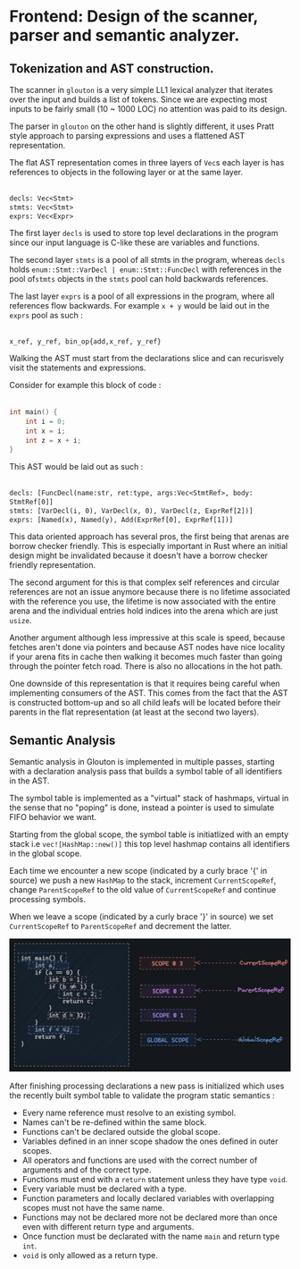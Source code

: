 # Frontend: Design of the scanner, parser and semantic analyzer.

## Tokenization and AST construction.

The scanner in `glouton` is a very simple LL1 lexical analyzer that iterates
over the input and builds a list of tokens. Since we are expecting most inputs
to be fairly small (10 ~ 1000 LOC) no attention was paid to its design.

The parser in `glouton` on the other hand is slightly different, it uses Pratt
style approach to parsing expressions and uses a flattened AST representation.

The flat AST representation comes in three layers of `Vec`s each layer is has
references to objects in the following layer or at the same layer.

```

decls: Vec<Stmt>
stmts: Vec<Stmt>
exprs: Vec<Expr>

```

The first layer `decls` is used to store top level declarations in the program
since our input language is C-like these are variables and functions.

The second layer `stmts` is a pool of all stmts in the program, whereas `decls`
holds `enum::Stmt::VarDecl | enum::Stmt::FuncDecl` with references in the pool
of`stmts` objects in the `stmts` pool can hold backwards references.

The last layer `exprs` is a pool of all expressions in the program, where all
references flow backwards. For example `x + y` would be laid out in the `exprs`
pool as such :

```

x_ref, y_ref, bin_op{add,x_ref, y_ref}

```

Walking the AST must start from the declarations slice and can recurisvely
visit the statements and expressions.

Consider for example this block of code :

```c

int main() {
    int i = 0;
    int x = i;
    int z = x + i;
}

```

This AST would be laid out as such :

```

decls: [FuncDecl(name:str, ret:type, args:Vec<StmtRef>, body: StmtRef[0]]
stmts: [VarDecl(i, 0), VarDecl(x, 0), VarDecl(z, ExprRef[2])]
exprs: [Named(x), Named(y), Add(ExprRef[0], ExprRef[1])]

```


This data oriented approach has several pros, the first being that arenas
are borrow checker friendly. This is especially important in Rust where
an initial design might be invalidated because it doesn't have a borrow
checker friendly representation.

The second argument for this is that complex self references and circular
references are not an issue anymore because there is no lifetime associated
with the reference you use, the lifetime is now associated with the entire
arena and the individual entries hold indices into the arena which are just
`usize`.

Another argument although less impressive at this scale is speed, because
fetches aren't done via pointers and because AST nodes have nice locality
if your arena fits in cache then walking it becomes much faster than going
through the pointer fetch road. There is also no allocations in the hot path.

One downside of this representation is that it requires being careful when
implementing consumers of the AST. This comes from the fact that the AST
is constructed bottom-up and so all child leafs will be located before
their parents in the flat representation (at least at the second two layers).

## Semantic Analysis

Semantic analysis in Glouton is implemented in multiple passes, starting with
a declaration analysis pass that builds a symbol table of all identifiers
in the AST.

The symbol table is implemented as a "virtual" stack of hashmaps, virtual in
the sense that no "poping" is done, instead a pointer is used to simulate FIFO
behavior we want.

Starting from the global scope, the symbol table is initiatlized with an empty
stack i.e `vec![HashMap::new()]` this top level hashmap contains all identifiers
in the global scope.

Each time we encounter a new scope (indicated by a curly brace '{' in source)
we push a new `HashMap` to the stack, increment `CurrentScopeRef`, change 
`ParentScopeRef` to the old value of `CurrentScopeRef` and continue processing symbols.

When we leave a scope (indicated by a curly brace '}' in source) we set 
`CurrentScopeRef` to `ParentScopeRef` and decrement the latter.

![symbol-table-diagram](symboltable.png)

After finishing processing declarations a new pass is initialized which uses
the recently built symbol table to validate the program static semantics :

* Every name reference must resolve to an existing symbol.
* Names can't be re-defined within the same block.
* Functions can't be declared outside the global scope.
* Variables defined in an inner scope shadow the ones defined in outer scopes.
* All operators and functions are used with the correct number of arguments
  and of the correct type.
* Functions must end with a `return` statement unless they have type `void`.
* Every variable must be declared with a type.
* Function parameters and locally declared variables with overlapping scopes
  must not have the same name.
* Functions may not be declared more not be declared more than once even with
  different return type and arguments.
* Once function must be declarated with the name `main` and return type `int`.
* `void` is only allowed as a return type.

